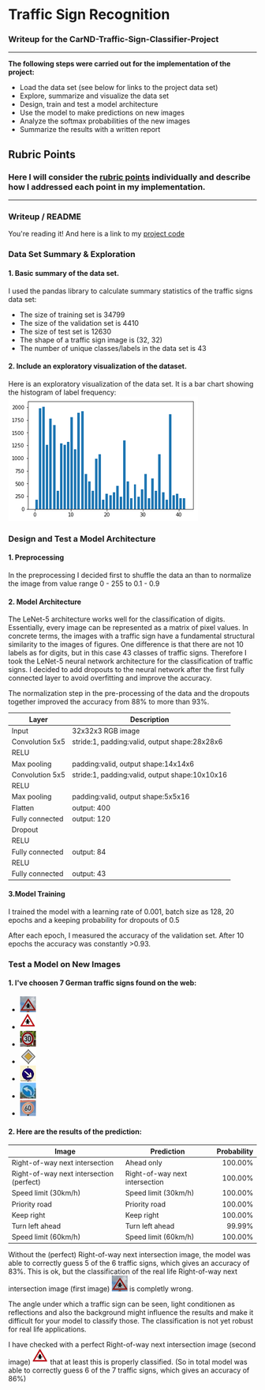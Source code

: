 # **Traffic Sign Recognition** 

### Writeup for the CarND-Traffic-Sign-Classifier-Project

---

**The following steps were carried out for the implementation of the project:**

* Load the data set (see below for links to the project data set)
* Explore, summarize and visualize the data set
* Design, train and test a model architecture
* Use the model to make predictions on new images
* Analyze the softmax probabilities of the new images
* Summarize the results with a written report

[//]: # (Image References)
[label_frequency]: ./label_frequency.png "Label frequency"
[right_of_way]: ./new-traffic-signs/1.png "Right-of-way next intersection"
[right_of_way_perfect]: ./new-traffic-signs/1b.png "Right-of-way next intersection"
[speed_limit_30]: ./new-traffic-signs/2.png "Speed limit (30km/h)"
[priority road]: ./new-traffic-signs/3.png "Priority road" 
[keep_right]: ./new-traffic-signs/4.png "Keep right"
[turn_left_ahead]: ./new-traffic-signs/5.png "Turn left ahead" 
[speed_limit_60]: ./new-traffic-signs/6.png "Speed limit (60km/h)"


## Rubric Points
### Here I will consider the [rubric points](https://review.udacity.com/#!/rubrics/481/view) individually and describe how I addressed each point in my implementation.  

---
### Writeup / README

You're reading it! And here is a link to my [project code](https://github.com/voigtjo/CarND-Traffic-Sign-Classifier-Project/blob/master/Traffic_Sign_Classifier.ipynb)

### Data Set Summary & Exploration

#### 1. Basic summary of the data set. 

I used the pandas library to calculate summary statistics of the traffic
signs data set:

* The size of training set is 34799 
* The size of the validation set is 4410 
* The size of test set is 12630 
* The shape of a traffic sign image is (32, 32)
* The number of unique classes/labels in the data set is 43

#### 2. Include an exploratory visualization of the dataset.

Here is an exploratory visualization of the data set. It is a bar chart showing the histogram of label frequency:
![alt text][label_frequency]

### Design and Test a Model Architecture

#### 1. Preprocessing
In the preprocessing I decided first to shuffle the data an than to normalize the image from value range 0 - 255 to 0.1 - 0.9

#### 2. Model Architecture
The LeNet-5 architecture works well for the classification of digits. Essentially, every image can be represented as a matrix of pixel values.
In concrete terms, the images with a traffic sign have a fundamental structural similarity to the images of figures. 
One difference is that there are not 10 labels as for digits, but in this case 43 classes of traffic signs.
Therefore I took the LeNet-5 neural network architecture  for the classification of traffic signs.
I decided to add dropouts to the neural network after the first fully connected layer to avoid overfitting and improve the accuracy. 

The normalization step in the pre-processing of the data and the dropouts together improved the accuracy from 88% to more than 93%.

| Layer         		|     Description	        					| 
|-----------------------|-----------------------------------------------| 
| Input         		| 32x32x3 RGB image   							| 
| Convolution 5x5     	| stride:1, padding:valid, output shape:28x28x6	|
| RELU					|												|
| Max pooling	      	| padding:valid, output shape:14x14x6			|
| Convolution 5x5	    | stride:1, padding:valid, output shape:10x10x16|
| RELU					|												|
| Max pooling	      	| padding:valid, output shape:5x5x16			|
| Flatten				| output: 400									|
| Fully connected		| output: 120       							|
| Dropout		        |        										|
| RELU					|												|
| Fully connected		| output: 84       							    |
| RELU					|												|
| Fully connected		| output: 43       							    |



#### 3.Model Training
I trained the model with a learning rate of 0.001, batch size as 128, 20 epochs and a keeping probability for dropouts of 0.5

After each epoch, I measured the accuracy of the validation set. After 10 epochs the accuracy was constantly >0.93.
 

### Test a Model on New Images

#### 1. I've choosen 7 German traffic signs found on the web: 

* ![alt text][right_of_way]
* ![alt text][right_of_way_perfect]
* ![alt text][speed_limit_30]
* ![alt text][priority road]
* ![alt text][keep_right]
* ![alt text][turn_left_ahead]
* ![alt text][speed_limit_60]


#### 2. Here are the results of the prediction:

| Image			               |     Prediction	        		|  Probability         | 
|------------------------------|--------------------------------|-------------:| 
| Right-of-way next intersection      | Ahead only|  100.00% |
| Right-of-way next intersection (perfect)      | Right-of-way next intersection |  100.00% |
| Speed limit (30km/h)	| Speed limit (30km/h) 	|100.00%  |
| Priority road			| Priority road			|100.00% |
| Keep right			| Keep right			|100.00% |
| Turn left ahead		| Turn left ahead      		|99.99%  |
| Speed limit (60km/h)	| Speed limit (60km/h)    	|100.00% |


Without the (perfect) Right-of-way next intersection image, the model was able to correctly guess 5 of the 6 traffic signs, which gives an accuracy of 83%. This is ok, but the classification of the real life Right-of-way next intersection image (first image) ![alt text][right_of_way] is completly wrong.

The angle under which a traffic sign can be seen, light conditionen as reflections and also the background might influence the results and make it difficult for your model to classify those. 
The classification is not yet robust for real life applications.

I have checked with a perfect Right-of-way next intersection image (second image) ![alt text][right_of_way_perfect] that at least this is properly classified. (So in total model was able to correctly guess 6 of the 7 traffic signs, which gives an accuracy of 86%)




